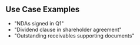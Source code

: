 ## Use Case Examples

- "NDAs signed in Q1"
- "Dividend clause in shareholder agreement"
- "Outstanding receivables supporting documents"